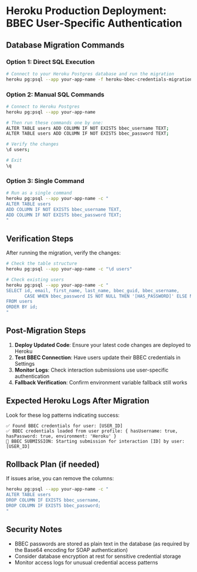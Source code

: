 # Heroku Production Deployment: BBEC User-Specific Authentication

## Database Migration Commands

### Option 1: Direct SQL Execution
```bash
# Connect to your Heroku Postgres database and run the migration
heroku pg:psql --app your-app-name -f heroku-bbec-credentials-migration.sql
```

### Option 2: Manual SQL Commands
```bash
# Connect to Heroku Postgres
heroku pg:psql --app your-app-name

# Then run these commands one by one:
ALTER TABLE users ADD COLUMN IF NOT EXISTS bbec_username TEXT;
ALTER TABLE users ADD COLUMN IF NOT EXISTS bbec_password TEXT;

# Verify the changes
\d users;

# Exit
\q
```

### Option 3: Single Command
```bash
# Run as a single command
heroku pg:psql --app your-app-name -c "
ALTER TABLE users 
ADD COLUMN IF NOT EXISTS bbec_username TEXT,
ADD COLUMN IF NOT EXISTS bbec_password TEXT;
"
```

## Verification Steps

After running the migration, verify the changes:

```bash
# Check the table structure
heroku pg:psql --app your-app-name -c "\d users"

# Check existing users
heroku pg:psql --app your-app-name -c "
SELECT id, email, first_name, last_name, bbec_guid, bbec_username, 
       CASE WHEN bbec_password IS NOT NULL THEN '[HAS_PASSWORD]' ELSE NULL END as password_status
FROM users 
ORDER BY id;
"
```

## Post-Migration Steps

1. **Deploy Updated Code**: Ensure your latest code changes are deployed to Heroku
2. **Test BBEC Connection**: Have users update their BBEC credentials in Settings
3. **Monitor Logs**: Check interaction submissions use user-specific authentication
4. **Fallback Verification**: Confirm environment variable fallback still works

## Expected Heroku Logs After Migration

Look for these log patterns indicating success:
```
✅ Found BBEC credentials for user: [USER_ID]
✅ BBEC credentials loaded from user profile: { hasUsername: true, hasPassword: true, environment: 'Heroku' }
🔄 BBEC SUBMISSION: Starting submission for interaction [ID] by user: [USER_ID]
```

## Rollback Plan (if needed)

If issues arise, you can remove the columns:
```bash
heroku pg:psql --app your-app-name -c "
ALTER TABLE users 
DROP COLUMN IF EXISTS bbec_username,
DROP COLUMN IF EXISTS bbec_password;
"
```

## Security Notes

- BBEC passwords are stored as plain text in the database (as required by the Base64 encoding for SOAP authentication)
- Consider database encryption at rest for sensitive credential storage
- Monitor access logs for unusual credential access patterns